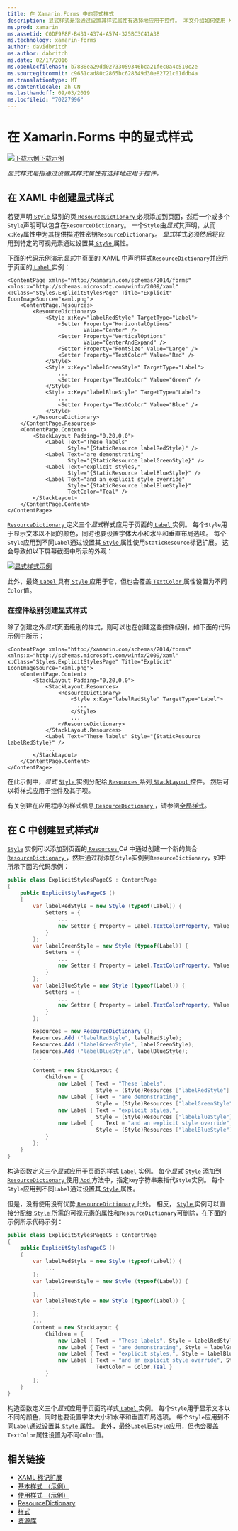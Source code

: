 ```yaml
---
title: 在 Xamarin.Forms 中的显式样式
description: 显式样式是指通过设置其样式属性有选择地应用于控件。 本文介绍如何使用 Xamarin.Forms 应用程序中的显式样式。
ms.prod: xamarin
ms.assetid: C0DF9F8F-B431-4374-A574-325BC3C41A3B
ms.technology: xamarin-forms
author: davidbritch
ms.author: dabritch
ms.date: 02/17/2016
ms.openlocfilehash: b7888ea29dd02733059346bca21fec0a4c510c2e
ms.sourcegitcommit: c9651cad80c2865bc628349d30e82721c01ddb4a
ms.translationtype: MT
ms.contentlocale: zh-CN
ms.lasthandoff: 09/03/2019
ms.locfileid: "70227996"
---
```

# <a name="explicit-styles-in-xamarinforms"></a>在 Xamarin.Forms 中的显式样式

[![下载示例](~/media/shared/download.png)下载示例](https://docs.microsoft.com/samples/xamarin/xamarin-forms-samples/userinterface-styles-basicstyles)

_显式样式是指通过设置其样式属性有选择地应用于控件。_

## <a name="create-an-explicit-style-in-xaml"></a>在 XAML 中创建显式样式

若要声明[ `Style` ](xref:Xamarin.Forms.Style)级别的页[ `ResourceDictionary` ](xref:Xamarin.Forms.ResourceDictionary)必须添加到页面，然后一个或多个`Style`声明可以包含在`ResourceDictionary`。 一个`Style`由*显式*其声明，从而`x:Key`属性中为其提供描述性密钥`ResourceDictionary`。 *显式*样式必须然后将应用到特定的可视元素通过设置其[ `Style` ](xref:Xamarin.Forms.NavigableElement.Style)属性。

下面的代码示例演示*显式*中页面的 XAML 中声明样式`ResourceDictionary`并应用于页面的[ `Label` ](xref:Xamarin.Forms.Label)实例：

```xaml
<ContentPage xmlns="http://xamarin.com/schemas/2014/forms" xmlns:x="http://schemas.microsoft.com/winfx/2009/xaml" x:Class="Styles.ExplicitStylesPage" Title="Explicit" IconImageSource="xaml.png">
    <ContentPage.Resources>
        <ResourceDictionary>
            <Style x:Key="labelRedStyle" TargetType="Label">
                <Setter Property="HorizontalOptions"
                        Value="Center" />
                <Setter Property="VerticalOptions"
                        Value="CenterAndExpand" />
                <Setter Property="FontSize" Value="Large" />
                <Setter Property="TextColor" Value="Red" />
            </Style>
            <Style x:Key="labelGreenStyle" TargetType="Label">
                ...
                <Setter Property="TextColor" Value="Green" />
            </Style>
            <Style x:Key="labelBlueStyle" TargetType="Label">
                ...
                <Setter Property="TextColor" Value="Blue" />
            </Style>
        </ResourceDictionary>
    </ContentPage.Resources>
    <ContentPage.Content>
        <StackLayout Padding="0,20,0,0">
            <Label Text="These labels"
                   Style="{StaticResource labelRedStyle}" />
            <Label Text="are demonstrating"
                   Style="{StaticResource labelGreenStyle}" />
            <Label Text="explicit styles,"
                   Style="{StaticResource labelBlueStyle}" />
            <Label Text="and an explicit style override"
                   Style="{StaticResource labelBlueStyle}"
                   TextColor="Teal" />
        </StackLayout>
    </ContentPage.Content>
</ContentPage>
```

[ `ResourceDictionary` ](xref:Xamarin.Forms.ResourceDictionary)定义三个*显式*样式应用于页面的[ `Label` ](xref:Xamarin.Forms.Label)实例。 每个`Style`用于显示文本以不同的颜色，同时也要设置字体大小和水平和垂直布局选项。 每个`Style`应用到不同`Label`通过设置其[ `Style` ](xref:Xamarin.Forms.NavigableElement.Style)属性使用`StaticResource`标记扩展。 这会导致如以下屏幕截图中所示的外观：

[![显式样式示例](explicit-images/explicit-styles.png)](explicit-images/explicit-styles-large.png#lightbox)

此外，最终[ `Label` ](xref:Xamarin.Forms.Label)具有[ `Style` ](xref:Xamarin.Forms.Style)应用于它，但也会覆盖[ `TextColor` ](xref:Xamarin.Forms.Label.TextColor)属性设置为不同`Color`值。

### <a name="create-an-explicit-style-at-the-control-level"></a>在控件级别创建显式样式

除了创建之外*显式*页面级别的样式，则可以也在创建这些控件级别，如下面的代码示例中所示：

```xaml
<ContentPage xmlns="http://xamarin.com/schemas/2014/forms" xmlns:x="http://schemas.microsoft.com/winfx/2009/xaml" x:Class="Styles.ExplicitStylesPage" Title="Explicit" IconImageSource="xaml.png">
    <ContentPage.Content>
        <StackLayout Padding="0,20,0,0">
            <StackLayout.Resources>
                <ResourceDictionary>
                    <Style x:Key="labelRedStyle" TargetType="Label">
                      ...
                    </Style>
                    ...
                </ResourceDictionary>
            </StackLayout.Resources>
            <Label Text="These labels" Style="{StaticResource labelRedStyle}" />
            ...
        </StackLayout>
    </ContentPage.Content>
</ContentPage>
```

在此示例中，*显式* [ `Style` ](xref:Xamarin.Forms.Style)实例分配给[ `Resources` ](xref:Xamarin.Forms.VisualElement.Resources)系列[ `StackLayout` ](xref:Xamarin.Forms.StackLayout)控件。 然后可以将样式应用于控件及其子项。

有关创建在应用程序的样式信息[ `ResourceDictionary` ](xref:Xamarin.Forms.ResourceDictionary)，请参阅[全局样式](~/xamarin-forms/user-interface/styles/application.md)。

## <a name="create-an-explicit-style-in-c35"></a>在 C 中创建显式样式&#35;

[`Style`](xref:Xamarin.Forms.Style) 实例可以添加到页面的[ `Resources` ](xref:Xamarin.Forms.VisualElement.Resources) C# 中通过创建一个新的集合[ `ResourceDictionary` ](xref:Xamarin.Forms.ResourceDictionary)，然后通过将添加`Style`实例到`ResourceDictionary`，如中所示下面的代码示例：

```csharp
public class ExplicitStylesPageCS : ContentPage
{
    public ExplicitStylesPageCS ()
    {
        var labelRedStyle = new Style (typeof(Label)) {
            Setters = {
                ...
                new Setter { Property = Label.TextColorProperty, Value = Color.Red    }
            }
        };
        var labelGreenStyle = new Style (typeof(Label)) {
            Setters = {
                ...
                new Setter { Property = Label.TextColorProperty, Value = Color.Green }
            }
        };
        var labelBlueStyle = new Style (typeof(Label)) {
            Setters = {
                ...
                new Setter { Property = Label.TextColorProperty, Value = Color.Blue }
            }
        };

        Resources = new ResourceDictionary ();
        Resources.Add ("labelRedStyle", labelRedStyle);
        Resources.Add ("labelGreenStyle", labelGreenStyle);
        Resources.Add ("labelBlueStyle", labelBlueStyle);
        ...

        Content = new StackLayout {
            Children = {
                new Label { Text = "These labels",
                            Style = (Style)Resources ["labelRedStyle"] },
                new Label { Text = "are demonstrating",
                            Style = (Style)Resources ["labelGreenStyle"] },
                new Label { Text = "explicit styles,",
                            Style = (Style)Resources ["labelBlueStyle"] },
                new Label {    Text = "and an explicit style override",
                            Style = (Style)Resources ["labelBlueStyle"], TextColor = Color.Teal }
            }
        };
    }
}
```

构造函数定义三个*显式*应用于页面的样式[ `Label` ](xref:Xamarin.Forms.Label)实例。 每个*显式* [ `Style` ](xref:Xamarin.Forms.Style)添加到[ `ResourceDictionary` ](xref:Xamarin.Forms.ResourceDictionary)使用[ `Add` ](xref:Xamarin.Forms.ResourceDictionary.Add(System.String,System.Object))方法中，指定`key`字符串来指代`Style`实例。 每个`Style`应用到不同`Label`通过设置其[ `Style` ](xref:Xamarin.Forms.NavigableElement.Style)属性。

但是，没有使用没有优势[ `ResourceDictionary` ](xref:Xamarin.Forms.ResourceDictionary)此处。 相反， [ `Style` ](xref:Xamarin.Forms.Style)实例可以直接分配给[ `Style` ](xref:Xamarin.Forms.NavigableElement.Style)所需的可视元素的属性和`ResourceDictionary`可删除，在下面的示例所示代码示例：

```csharp
public class ExplicitStylesPageCS : ContentPage
{
    public ExplicitStylesPageCS ()
    {
        var labelRedStyle = new Style (typeof(Label)) {
            ...
        };
        var labelGreenStyle = new Style (typeof(Label)) {
            ...
        };
        var labelBlueStyle = new Style (typeof(Label)) {
            ...
        };
        ...
        Content = new StackLayout {
            Children = {
                new Label { Text = "These labels", Style = labelRedStyle },
                new Label { Text = "are demonstrating", Style = labelGreenStyle },
                new Label { Text = "explicit styles,", Style = labelBlueStyle },
                new Label { Text = "and an explicit style override", Style = labelBlueStyle,
                            TextColor = Color.Teal }
            }
        };
    }
}
```

构造函数定义三个*显式*应用于页面的样式[ `Label` ](xref:Xamarin.Forms.Label)实例。 每个`Style`用于显示文本以不同的颜色，同时也要设置字体大小和水平和垂直布局选项。 每个`Style`应用到不同`Label`通过设置其[ `Style` ](xref:Xamarin.Forms.NavigableElement.Style)属性。 此外，最终`Label`已`Style`应用，但也会覆盖`TextColor`属性设置为不同`Color`值。

## <a name="related-links"></a>相关链接

- [XAML 标记扩展](~/xamarin-forms/xaml/xaml-basics/xaml-markup-extensions.md)
- [基本样式 （示例）](https://docs.microsoft.com/samples/xamarin/xamarin-forms-samples/userinterface-styles-basicstyles)
- [使用样式 （示例）](https://docs.microsoft.com/samples/xamarin/xamarin-forms-samples/workingwithstyles)
- [ResourceDictionary](xref:Xamarin.Forms.ResourceDictionary)
- [样式](xref:Xamarin.Forms.Style)
- [资源库](xref:Xamarin.Forms.Setter)
